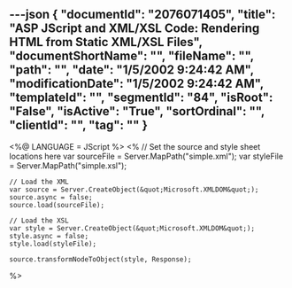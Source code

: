 ---json
{
  "documentId": "2076071405",
  "title": "ASP JScript and XML/XSL Code: Rendering HTML from Static XML/XSL Files",
  "documentShortName": "",
  "fileName": "",
  "path": "",
  "date": "1/5/2002 9:24:42 AM",
  "modificationDate": "1/5/2002 9:24:42 AM",
  "templateId": "",
  "segmentId": "84",
  "isRoot": "False",
  "isActive": "True",
  "sortOrdinal": "",
  "clientId": "",
  "tag": ""
}
---

&lt;%@ LANGUAGE = JScript %&gt;
&lt;%
    // Set the source and style sheet locations here
    var sourceFile = Server.MapPath(&quot;simple.xml&quot;);
    var styleFile = Server.MapPath(&quot;simple.xsl&quot;);
  
    // Load the XML 
    var source = Server.CreateObject(&quot;Microsoft.XMLDOM&quot;);
    source.async = false;
    source.load(sourceFile);

    // Load the XSL
    var style = Server.CreateObject(&quot;Microsoft.XMLDOM&quot;);
    style.async = false;
    style.load(styleFile);

    source.transformNodeToObject(style, Response);
%&gt;
